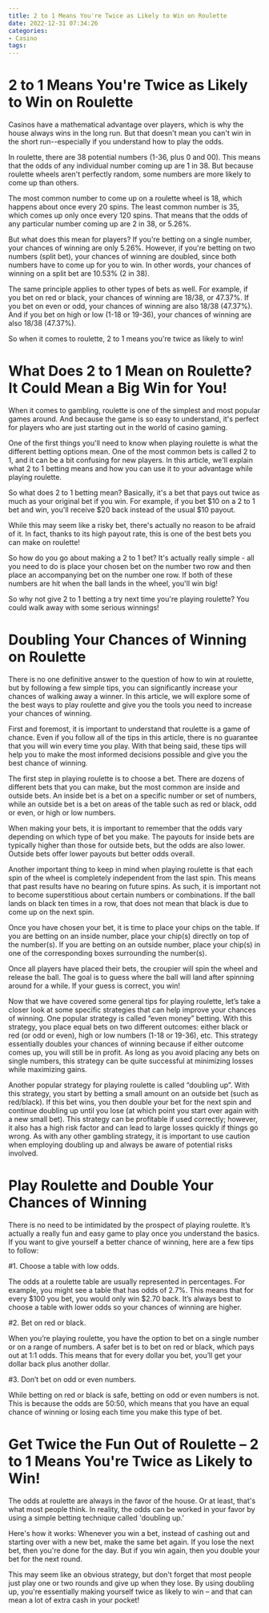 ```yaml
---
title: 2 to 1 Means You're Twice as Likely to Win on Roulette
date: 2022-12-31 07:34:26
categories:
- Casino
tags:
---
```



#  2 to 1 Means You're Twice as Likely to Win on Roulette

Casinos have a mathematical advantage over players, which is why the house always wins in the long run. But that doesn't mean you can't win in the short run--especially if you understand how to play the odds.

In roulette, there are 38 potential numbers (1-36, plus 0 and 00). This means that the odds of any individual number coming up are 1 in 38. But because roulette wheels aren't perfectly random, some numbers are more likely to come up than others.

The most common number to come up on a roulette wheel is 18, which happens about once every 20 spins. The least common number is 35, which comes up only once every 120 spins. That means that the odds of any particular number coming up are 2 in 38, or 5.26%.

But what does this mean for players? If you're betting on a single number, your chances of winning are only 5.26%. However, if you're betting on two numbers (split bet), your chances of winning are doubled, since both numbers have to come up for you to win. In other words, your chances of winning on a split bet are 10.53% (2 in 38).

The same principle applies to other types of bets as well. For example, if you bet on red or black, your chances of winning are 18/38, or 47.37%. If you bet on even or odd, your chances of winning are also 18/38 (47.37%). And if you bet on high or low (1-18 or 19-36), your chances of winning are also 18/38 (47.37%).

So when it comes to roulette, 2 to 1 means you're twice as likely to win!

#  What Does 2 to 1 Mean on Roulette? It Could Mean a Big Win for You!

When it comes to gambling, roulette is one of the simplest and most popular games around. And because the game is so easy to understand, it's perfect for players who are just starting out in the world of casino gaming.

One of the first things you'll need to know when playing roulette is what the different betting options mean. One of the most common bets is called 2 to 1, and it can be a bit confusing for new players. In this article, we'll explain what 2 to 1 betting means and how you can use it to your advantage while playing roulette.

So what does 2 to 1 betting mean? Basically, it's a bet that pays out twice as much as your original bet if you win. For example, if you bet $10 on a 2 to 1 bet and win, you'll receive $20 back instead of the usual $10 payout.

While this may seem like a risky bet, there's actually no reason to be afraid of it. In fact, thanks to its high payout rate, this is one of the best bets you can make on roulette!

So how do you go about making a 2 to 1 bet? It's actually really simple - all you need to do is place your chosen bet on the number two row and then place an accompanying bet on the number one row. If both of these numbers are hit when the ball lands in the wheel, you'll win big!

So why not give 2 to 1 betting a try next time you're playing roulette? You could walk away with some serious winnings!

#  Doubling Your Chances of Winning on Roulette

There is no one definitive answer to the question of how to win at roulette, but by following a few simple tips, you can significantly increase your chances of walking away a winner. In this article, we will explore some of the best ways to play roulette and give you the tools you need to increase your chances of winning.

First and foremost, it is important to understand that roulette is a game of chance. Even if you follow all of the tips in this article, there is no guarantee that you will win every time you play. With that being said, these tips will help you to make the most informed decisions possible and give you the best chance of winning.

The first step in playing roulette is to choose a bet. There are dozens of different bets that you can make, but the most common are inside and outside bets. An inside bet is a bet on a specific number or set of numbers, while an outside bet is a bet on areas of the table such as red or black, odd or even, or high or low numbers.

When making your bets, it is important to remember that the odds vary depending on which type of bet you make. The payouts for inside bets are typically higher than those for outside bets, but the odds are also lower. Outside bets offer lower payouts but better odds overall.

Another important thing to keep in mind when playing roulette is that each spin of the wheel is completely independent from the last spin. This means that past results have no bearing on future spins. As such, it is important not to become superstitious about certain numbers or combinations. If the ball lands on black ten times in a row, that does not mean that black is due to come up on the next spin.

Once you have chosen your bet, it is time to place your chips on the table. If you are betting on an inside number, place your chip(s) directly on top of the number(s). If you are betting on an outside number, place your chip(s) in one of the corresponding boxes surrounding the number(s).

Once all players have placed their bets, the croupier will spin the wheel and release the ball. The goal is to guess where the ball will land after spinning around for a while. If your guess is correct, you win!

Now that we have covered some general tips for playing roulette, let’s take a closer look at some specific strategies that can help improve your chances of winning. One popular strategy is called “even money” betting. With this strategy, you place equal bets on two different outcomes: either black or red (or odd or even), high or low numbers (1-18 or 19-36), etc. This strategy essentially doubles your chances of winning because if either outcome comes up, you will still be in profit. As long as you avoid placing any bets on single numbers, this strategy can be quite successful at minimizing losses while maximizing gains.

Another popular strategy for playing roulette is called “doubling up”. With this strategy, you start by betting a small amount on an outside bet (such as red/black). If this bet wins, you then double your bet for the next spin and continue doubling up until you lose (at which point you start over again with a new small bet). This strategy can be profitable if used correctly; however, it also has a high risk factor and can lead to large losses quickly if things go wrong. As with any other gambling strategy, it is important to use caution when employing doubling up and always be aware of potential risks involved.

#  Play Roulette and Double Your Chances of Winning

There is no need to be intimidated by the prospect of playing roulette. It’s actually a really fun and easy game to play once you understand the basics. If you want to give yourself a better chance of winning, here are a few tips to follow:

#1. Choose a table with low odds.

The odds at a roulette table are usually represented in percentages. For example, you might see a table that has odds of 2.7%. This means that for every $100 you bet, you would only win $2.70 back. It’s always best to choose a table with lower odds so your chances of winning are higher.

#2. Bet on red or black.

When you’re playing roulette, you have the option to bet on a single number or on a range of numbers. A safer bet is to bet on red or black, which pays out at 1:1 odds. This means that for every dollar you bet, you’ll get your dollar back plus another dollar.

#3. Don’t bet on odd or even numbers.

While betting on red or black is safe, betting on odd or even numbers is not. This is because the odds are 50:50, which means that you have an equal chance of winning or losing each time you make this type of bet.

#  Get Twice the Fun Out of Roulette – 2 to 1 Means You're Twice as Likely to Win!

The odds at roulette are always in the favor of the house. Or at least, that's what most people think. In reality, the odds can be worked in your favor by using a simple betting technique called 'doubling up.'

Here's how it works: Whenever you win a bet, instead of cashing out and starting over with a new bet, make the same bet again. If you lose the next bet, then you're done for the day. But if you win again, then you double your bet for the next round.

This may seem like an obvious strategy, but don't forget that most people just play one or two rounds and give up when they lose. By using doubling up, you're essentially making yourself twice as likely to win – and that can mean a lot of extra cash in your pocket!